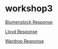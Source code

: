 # workshop3
[Blumenstock Response](https://github.com/szzeledon/workshop3/blob/master/Blumenstock.md)

[Lloyd Response](https://github.com/szzeledon/workshop3/blob/master/T.%20Lloyd%20Response.md)

[Wardrop Response](https://github.com/szzeledon/workshop3/blob/master/Wardrop%20Response.md)

